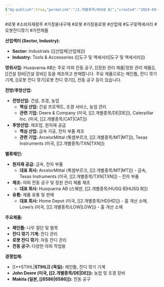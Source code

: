 ```yaml
---
{"dg-publish":true,"permalink":"/2.개별종목/HUSQ B/","created":"2024-09-19T14:36:49.812+09:00","updated":"2025-06-03T20:05:59.485+09:00"}
---
```


#로봇 #소비자재량주 #가정용내구재 #로봇 #가정용로봇 #산업재 #도구및액세서리 #로봇잔디깎기 #가전제품


**산업섹터 (Sector, Industry):**

- **Sector:** Industrials ([[산업재\|산업재]])
- **Industry:** Tools & Accessories ([[도구 및 액세서리\|도구 및 액세서리]])

**영위사업:** Husqvarna AB는 주로 야외 전동 공구, [[정원 관리 제품\|정원 관리 제품]], [[건설 장비\|건설 장비]] 등을 제조하고 판매합니다. 주요 제품으로는 체인톱, 잔디 깎기 기계, [[로봇 잔디 깎기\|로봇 잔디 깎기]], 전동 공구 등이 있습니다.

**전방/후방산업:**

- **전방산업:** 건설, 조경, 농업
    - **핵심 산업:** 건설 프로젝트, 조경 서비스, 농업 관리
    - **관련 기업:** Deere & Company (미국, [[2.개별종목/DE\|DE]]), Caterpillar Inc. (미국, [[2.개별종목/CAT\|CAT]])
- **후방산업:** 제조업, 원자재 공급
    - **핵심 산업:** 금속 가공, 전자 부품 제조
    - **관련 기업:** ArcelorMittal (룩셈부르크, [[2.개별종목/MT\|MT]]), Texas Instruments (미국, [[2.개별종목/TXN\|TXN]])

**밸류체인:**

- **원자재 공급:** 금속, 전자 부품
    - **대표 회사:** ArcelorMittal (룩셈부르크, [[2.개별종목/MT\|MT]]) - 금속, Texas Instruments (미국, [[2.개별종목/TXN\|TXN]]) - 전자 부품
- **제조:** 야외 전동 공구 및 정원 관리 제품 제조
    - **대표 회사:** Husqvarna AB (스웨덴, [[2.개별종목/HUSQ B\|HUSQ B]])
- **유통:** 제품 유통 및 판매
    - **대표 회사:** Home Depot (미국, [[2.개별종목/HD\|HD]]) - 홈 개선 소매, Lowe’s (미국, [[2.개별종목/LOW\|LOW]]) - 홈 개선 소매

**주요제품:**

- **체인톱:** 나무 절단 및 벌목
- **잔디 깎기 기계:** 잔디 관리
- **로봇 잔디 깎기:** 자동 잔디 관리
- **전동 공구:** 다양한 야외 작업용

**경쟁업체:**

- [[**STIHL\|**STIHL]] (독일):** 체인톱, 잔디 깎기 기계
- **John Deere (미국, [[2.개별종목/DE\|DE]]):** 농업 및 조경 장비
- **Makita (일본, [[6586\|6586]]):** 전동 공구